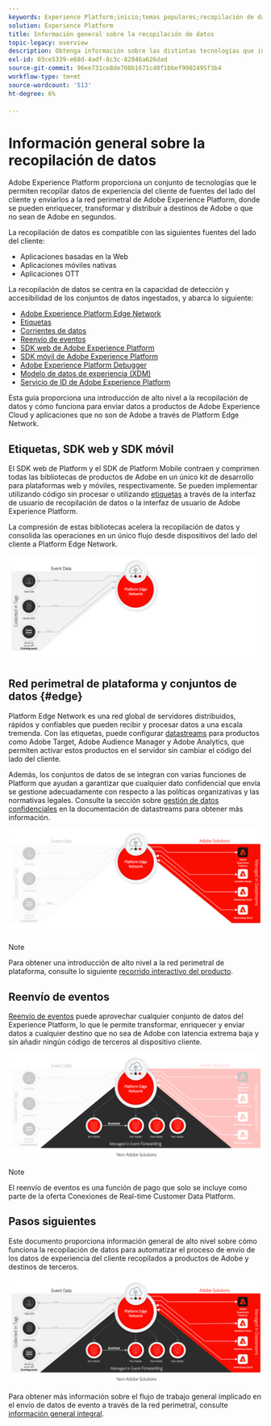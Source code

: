 ```yaml
---
keywords: Experience Platform;inicio;temas populares;recopilación de datos;launch;sdk web
solution: Experience Platform
title: Información general sobre la recopilación de datos
topic-legacy: overview
description: Obtenga información sobre las distintas tecnologías que intervienen en la recopilación de datos sobre las experiencias de los clientes en Adobe Experience Platform.
exl-id: 03ce5339-e68d-4adf-8c3c-82846a626dad
source-git-commit: 96ee731ce8de708b1671c40f1bbef9902495f3b4
workflow-type: tm+mt
source-wordcount: '513'
ht-degree: 6%

---
```


# Información general sobre la recopilación de datos

Adobe Experience Platform proporciona un conjunto de tecnologías que le permiten recopilar datos de experiencia del cliente de fuentes del lado del cliente y enviarlos a la red perimetral de Adobe Experience Platform, donde se pueden enriquecer, transformar y distribuir a destinos de Adobe o que no sean de Adobe en segundos.

La recopilación de datos es compatible con las siguientes fuentes del lado del cliente:

* Aplicaciones basadas en la Web
* Aplicaciones móviles nativas
* Aplicaciones OTT

La recopilación de datos se centra en la capacidad de detección y accesibilidad de los conjuntos de datos ingestados, y abarca lo siguiente:

* [Adobe Experience Platform Edge Network](https://experienceleague.adobe.com/docs/web-sdk-learn/tutorials/introduction-to-web-sdk-and-edge-network.html)
* [Etiquetas](../tags/home.md)
* [Corrientes de datos](../edge/datastreams/overview.md)
* [Reenvío de eventos](../tags/ui/event-forwarding/overview.md)
* [SDK web de Adobe Experience Platform](../edge/home.md)
* [SDK móvil de Adobe Experience Platform](https://aep-sdks.gitbook.io/docs/)
* [Adobe Experience Platform Debugger](https://chrome.google.com/webstore/detail/adobe-experience-platform/bfnnokhpnncpkdmbokanobigaccjkpob?hl=en)
* [Modelo de datos de experiencia (XDM)](../xdm/home.md)
* [Servicio de ID de Adobe Experience Platform](../identity-service/home.md)

Esta guía proporciona una introducción de alto nivel a la recopilación de datos y cómo funciona para enviar datos a productos de Adobe Experience Cloud y aplicaciones que no son de Adobe a través de Platform Edge Network.

## Etiquetas, SDK web y SDK móvil

El SDK web de Platform y el SDK de Platform Mobile contraen y comprimen todas las bibliotecas de productos de Adobe en un único kit de desarrollo para plataformas web y móviles, respectivamente. Se pueden implementar utilizando código sin procesar o utilizando [etiquetas](../tags/home.md) a través de la interfaz de usuario de recopilación de datos o la interfaz de usuario de Adobe Experience Platform.

La compresión de estas bibliotecas acelera la recopilación de datos y consolida las operaciones en un único flujo desde dispositivos del lado del cliente a Platform Edge Network.

![Etiquetas, SDK web, SDK móvil](./images/home/tags-sdks.png)

## Red perimetral de plataforma y conjuntos de datos {#edge}

Platform Edge Network es una red global de servidores distribuidos, rápidos y confiables que pueden recibir y procesar datos a una escala tremenda. Con las etiquetas, puede configurar [datastreams](../edge/datastreams/overview.md) para productos como Adobe Target, Adobe Audience Manager y Adobe Analytics, que permiten activar estos productos en el servidor sin cambiar el código del lado del cliente.

Además, los conjuntos de datos de se integran con varias funciones de Platform que ayudan a garantizar que cualquier dato confidencial que envía se gestione adecuadamente con respecto a las políticas organizativas y las normativas legales. Consulte la sección sobre [gestión de datos confidenciales](../edge/datastreams/overview.md#sensitive) en la documentación de datastreams para obtener más información.

![Datastreams y soluciones de Adobe](./images/home/adobe-solutions.png)

>[!NOTE]
>
>Para obtener una introducción de alto nivel a la red perimetral de plataforma, consulte lo siguiente [recorrido interactivo del producto](https://adobe-ideacloud.forgedx.com/adobe-adobe-edge-collection/adobe-experience-edge/public/mx?SUID=hgb1a48ICSCpbM6MzBYHbxnsh9DgjUy1).

## Reenvío de eventos

[Reenvío de eventos](../tags/ui/event-forwarding/overview.md) puede aprovechar cualquier conjunto de datos del Experience Platform, lo que le permite transformar, enriquecer y enviar datos a cualquier destino que no sea de Adobe con latencia extrema baja y sin añadir ningún código de terceros al dispositivo cliente.

![Reenvío de eventos](./images/home/event-forwarding.png)

>[!NOTE]
>
>El reenvío de eventos es una función de pago que solo se incluye como parte de la oferta Conexiones de Real-time Customer Data Platform.

## Pasos siguientes

Este documento proporciona información general de alto nivel sobre cómo funciona la recopilación de datos para automatizar el proceso de envío de los datos de experiencia del cliente recopilados a productos de Adobe y destinos de terceros.

![Marco de recopilación de datos](./images/home/collection.png)

Para obtener más información sobre el flujo de trabajo general implicado en el envío de datos de evento a través de la red perimetral, consulte [información general integral](./e2e.md).
